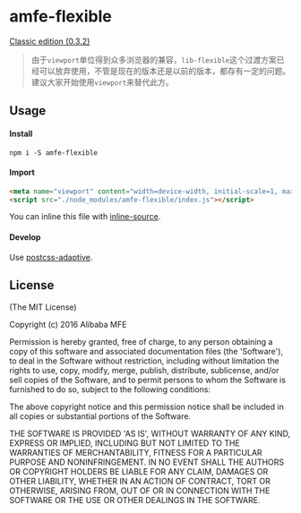 # amfe-flexible

[Classic edition (0.3.2)](https://github.com/amfe/lib-flexible/tree/master)

> 由于`viewport`单位得到众多浏览器的兼容，`lib-flexible`这个过渡方案已经可以放弃使用，不管是现在的版本还是以前的版本，都存有一定的问题。建议大家开始使用`viewport`来替代此方。
## Usage

#### Install

`npm i -S amfe-flexible`

#### Import

```html
<meta name="viewport" content="width=device-width, initial-scale=1, maximum-scale=1, minimum-scale=1, user-scalable=no, viewport-fit=cover">
<script src="./node_modules/amfe-flexible/index.js"></script>
```

You can inline this file with [inline-source](https://npmjs.org/package/inline-source).

#### Develop

Use [postcss-adaptive](https://www.npmjs.com/package/postcss-adaptive).

## License

(The MIT License)

Copyright (c) 2016 Alibaba MFE

Permission is hereby granted, free of charge, to any person obtaining a copy of this software and associated documentation files (the 'Software'), to deal in the Software without restriction, including without limitation the rights to use, copy, modify, merge, publish, distribute, sublicense, and/or sell copies of the Software, and to permit persons to whom the Software is furnished to do so, subject to the following conditions:

The above copyright notice and this permission notice shall be included in all copies or substantial portions of the Software.

THE SOFTWARE IS PROVIDED 'AS IS', WITHOUT WARRANTY OF ANY KIND, EXPRESS OR IMPLIED, INCLUDING BUT NOT LIMITED TO THE WARRANTIES OF MERCHANTABILITY, FITNESS FOR A PARTICULAR PURPOSE AND NONINFRINGEMENT. IN NO EVENT SHALL THE AUTHORS OR COPYRIGHT HOLDERS BE LIABLE FOR ANY CLAIM, DAMAGES OR OTHER LIABILITY, WHETHER IN AN ACTION OF CONTRACT, TORT OR OTHERWISE, ARISING FROM, OUT OF OR IN CONNECTION WITH THE SOFTWARE OR THE USE OR OTHER DEALINGS IN THE SOFTWARE.
